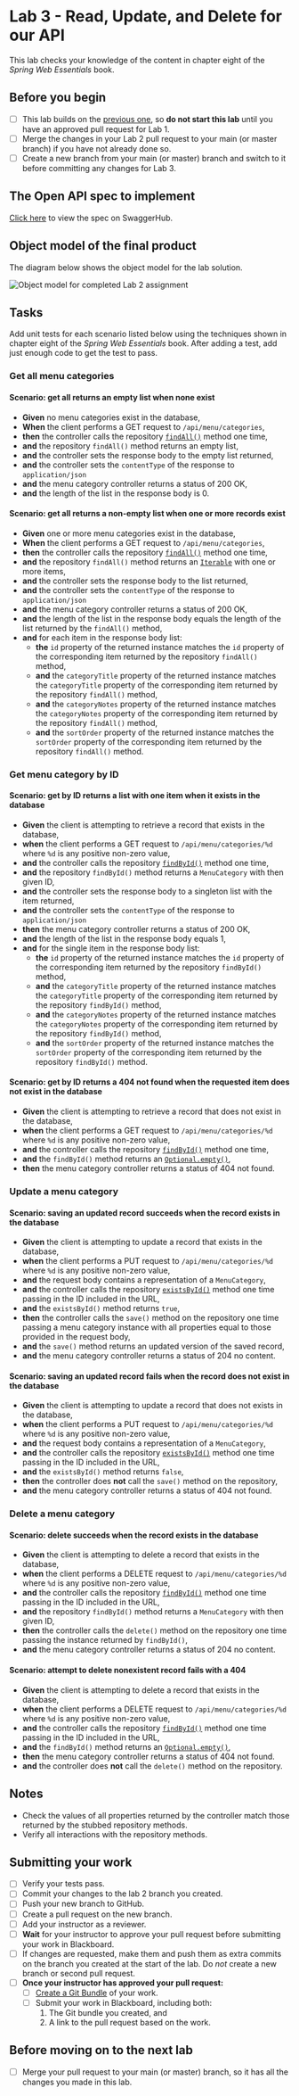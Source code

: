 # Lab 3 - Read, Update, and Delete for our API

This lab checks your knowledge of the content in chapter eight of the *Spring Web Essentials* book.

## Before you begin

- [ ] This lab builds on the [previous one](../lab-2/README.md), so __do not start this lab__ until you have an approved pull request for Lab 1.
- [ ] Merge the changes in your Lab 2 pull request to your main (or master branch) if you have not already done so.
- [ ] Create a new branch from your main (or master) branch and switch to it before committing any changes for Lab 3.

## The Open API spec to implement

[Click here](https://app.swaggerhub.com/apis/DataDaddy/wiit-7340_degrees_at_cscc_api/0.3) to view the spec on SwaggerHub.

## Object model of the final product

The diagram below shows the object model for the lab solution.

![Object model for completed Lab 2 assignment](./images/ObjectModel.png)

## Tasks

Add unit tests for each scenario listed below using the techniques shown in chapter eight of the *Spring Web Essentials* book. After adding a test, add just enough code to get the test to pass.

### Get all menu categories

#### Scenario: get all returns an empty list when none exist

* __Given__ no menu categories exist in the database,
* __When__ the client performs a GET request to `/api/menu/categories`,
* __then__ the controller calls the repository [`findAll()`](https://docs.spring.io/spring-data/commons/docs/current/api/org/springframework/data/repository/CrudRepository.html#findAll--) method one time,
* __and__ the repository `findAll()` method returns an empty list,
* __and__ the controller sets the response body to the empty list returned,
* __and__ the controller sets the `contentType` of the response to `application/json`
* __and__ the menu category controller returns a status of 200 OK,
* __and__ the length of the list in the response body is 0.


#### Scenario: get all returns a non-empty list when one or more records exist

* __Given__ one or more menu categories exist in the database,
* __When__ the client performs a GET request to `/api/menu/categories`,
* __then__ the controller calls the repository [`findAll()`](https://docs.spring.io/spring-data/commons/docs/current/api/org/springframework/data/repository/CrudRepository.html#findAll--) method one time,
* __and__ the repository `findAll()` method returns an [`Iterable`](https://docs.oracle.com/javase/8/docs/api/java/lang/Iterable.html) with one or more items,
* __and__ the controller sets the response body to the list returned,
* __and__ the controller sets the `contentType` of the response to `application/json`
* __and__ the menu category controller returns a status of 200 OK,
* __and__ the length of the list in the response body equals the length of the list returned by the `findAll()` method,
* __and__ for each item in the response body list:
  * __the__ `id` property of the returned instance matches the `id` property of the corresponding item returned by the repository `findAll()` method,
  * __and__ the `categoryTitle` property of the returned instance matches the `categoryTitle` property of the corresponding item returned by the repository `findAll()` method,
  * __and__ the `categoryNotes` property of the returned instance matches the `categoryNotes` property of the corresponding item returned by the repository `findAll()` method,
  * __and__ the `sortOrder` property of the returned instance matches the `sortOrder` property of the corresponding item returned by the repository `findAll()` method.

### Get menu category by ID

#### Scenario: get by ID returns a list with one item when it exists in the database

* __Given__ the client is attempting to retrieve a record that exists in the database,
* __when__ the client performs a GET request to `/api/menu/categories/%d` where `%d` is any positive non-zero value,
* __and__ the controller calls the repository [`findById()`](https://docs.spring.io/spring-data/commons/docs/current/api/org/springframework/data/repository/CrudRepository.html#findById-ID-) method one time,
* __and__ the repository `findById()` method returns a `MenuCategory` with then given ID,
* __and__ the controller sets the response body to a singleton list with the item returned,
* __and__ the controller sets the `contentType` of the response to `application/json`
* __then__ the menu category controller returns a status of 200 OK,
* __and__ the length of the list in the response body equals 1,
* __and__ for the single item in the response body list:
  * __the__ `id` property of the returned instance matches the `id` property of the corresponding item returned by the repository `findById()` method,
  * __and__ the `categoryTitle` property of the returned instance matches the `categoryTitle` property of the corresponding item returned by the repository `findById()` method,
  * __and__ the `categoryNotes` property of the returned instance matches the `categoryNotes` property of the corresponding item returned by the repository `findById()` method,
  * __and__ the `sortOrder` property of the returned instance matches the `sortOrder` property of the corresponding item returned by the repository `findById()` method.


#### Scenario: get by ID returns a 404 not found when the requested item does not exist in the database

* __Given__ the client is attempting to retrieve a record that does not exist in the database,
* __when__ the client performs a GET request to `/api/menu/categories/%d` where `%d` is any positive non-zero value,
* __and__ the controller calls the repository [`findById()`](https://docs.spring.io/spring-data/commons/docs/current/api/org/springframework/data/repository/CrudRepository.html#findById-ID-) method one time,
* __and__ the `findById()` method returns an [`Optional.empty()`](https://docs.oracle.com/en/java/javase/11/docs/api/java.base/java/util/Optional.html#empty()),
* __then__ the menu category controller returns a status of 404 not found.

### Update a menu category

#### Scenario: saving an updated record succeeds when the record exists in the database

* __Given__ the client is attempting to update a record that exists in the database,
* __when__ the client performs a PUT request to `/api/menu/categories/%d` where `%d` is any positive non-zero value,
* __and__ the request body contains a representation of a `MenuCategory`,
* __and__ the controller calls the repository [`existsById()`](https://docs.spring.io/spring-data/commons/docs/current/api/org/springframework/data/repository/CrudRepository.html#existsById-ID-) method one time passing in the ID included in the URL,
* __and__ the `existsById()` method returns `true`,
* __then__ the controller calls the `save()` method on the repository one time passing a menu category instance with all properties equal to those provided in the request body,
* __and__ the `save()` method returns an updated version of the saved record,
* __and__ the menu category controller returns a status of 204 no content.

#### Scenario: saving an updated record fails when the record does not exist in the database

* __Given__ the client is attempting to update a record that does not exists in the database,
* __when__ the client performs a PUT request to `/api/menu/categories/%d` where `%d` is any positive non-zero value,
* __and__ the request body contains a representation of a `MenuCategory`,
* __and__ the controller calls the repository [`existsById()`](https://docs.spring.io/spring-data/commons/docs/current/api/org/springframework/data/repository/CrudRepository.html#existsById-ID-) method one time passing in the ID included in the URL,
* __and__ the `existsById()` method returns `false`,
* __then__ the controller does **not** call the `save()` method on the repository,
* __and__ the menu category controller returns a status of 404 not found.


### Delete a menu category

#### Scenario: delete succeeds when the record exists in the database

* __Given__ the client is attempting to delete a record that exists in the database,
* __when__ the client performs a DELETE request to `/api/menu/categories/%d` where `%d` is any positive non-zero value,
* __and__ the controller calls the repository [`findById()`](https://docs.spring.io/spring-data/commons/docs/current/api/org/springframework/data/repository/CrudRepository.html#findById-ID-) method one time passing in the ID included in the URL,
* __and__ the repository `findById()` method returns a `MenuCategory` with then given ID,
* __then__ the controller calls the `delete()` method on the repository one time passing the instance returned by `findById()`,
* __and__ the menu category controller returns a status of 204 no content.

#### Scenario: attempt to delete nonexistent record fails with a 404

* __Given__ the client is attempting to delete a record that exists in the database,
* __when__ the client performs a DELETE request to `/api/menu/categories/%d` where `%d` is any positive non-zero value,
* __and__ the controller calls the repository [`findById()`](https://docs.spring.io/spring-data/commons/docs/current/api/org/springframework/data/repository/CrudRepository.html#findById-ID-) method one time passing in the ID included in the URL,
* __and__ the `findById()` method returns an [`Optional.empty()`](https://docs.oracle.com/en/java/javase/11/docs/api/java.base/java/util/Optional.html#empty()),
* __then__ the menu category controller returns a status of 404 not found.
* __and__ the controller does **not** call the `delete()` method on the repository.


## Notes
* Check the values of all properties returned by the controller match those returned by the stubbed repository methods. 
* Verify all interactions with the repository methods.

## Submitting your work

- [ ] Verify your tests pass.
- [ ] Commit your changes to the lab 2 branch you created.
- [ ] Push your new branch to GitHub.
- [ ] Create a pull request on the new branch.
- [ ] Add your instructor as a reviewer.
- [ ] __Wait__ for your instructor to approve your pull request before submitting your work in Blackboard.
- [ ] If changes are requested, make them and push them as extra commits on the branch you created at the start of the lab. Do *not* create a new branch or second pull request.
- [ ] __Once your instructor has approved your pull request:__
  - [ ] [Create a Git Bundle](https://git-scm.com/docs/git-bundle) of your work.
  - [ ] Submit your work in Blackboard, including both:
    1. The Git bundle you created, and 
    2. A link to the pull request based on the work.

## Before moving on to the next lab

- [ ] Merge your pull request to your main (or master) branch, so it has all the changes you made in this lab.

